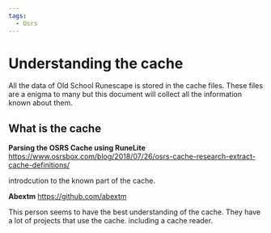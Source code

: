 ```yaml
---
tags:
  - Osrs
---
```

# Understanding the cache

All the data of Old School Runescape is stored in the cache files. These files are a enigma to many but this document will collect all the information known about them.

## What is the cache

**Parsing the OSRS Cache using RuneLite**
<https://www.osrsbox.com/blog/2018/07/26/osrs-cache-research-extract-cache-definitions/>

introdcution to the known part of the cache.

**Abextm**
<https://github.com/abextm>

This person seems to have the best understanding of the cache. They have a lot of projects that use the cache. including a cache reader.
